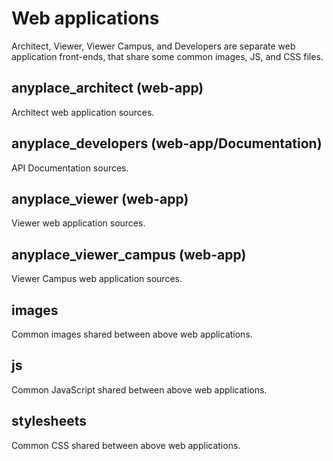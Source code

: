 # Web applications
Architect, Viewer, Viewer Campus, and Developers are separate
web application front-ends, that share some common images, JS, and CSS files.

## anyplace_architect (web-app)
Architect web application sources.

## anyplace_developers (web-app/Documentation)
API Documentation sources.

## anyplace_viewer (web-app)
Viewer web application sources.

## anyplace_viewer_campus (web-app)
Viewer Campus web application sources.

## images
Common images shared between above web applications.

## js
Common JavaScript shared between above web applications.

## stylesheets
Common CSS shared between above web applications.
